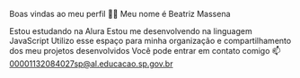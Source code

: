 Boas vindas ao meu perfil 💙💙
Meu nome é Beatriz Massena

Estou estudando na Alura
Estou me desenvolvendo na linguagem JavaScript
Utilizo esse espaço para minha organização e compartilhamento dos meu projetos desenvolvidos
Você pode entrar em contato comigo 📫
00001132084027sp@al.educacao.sp.gov.br
